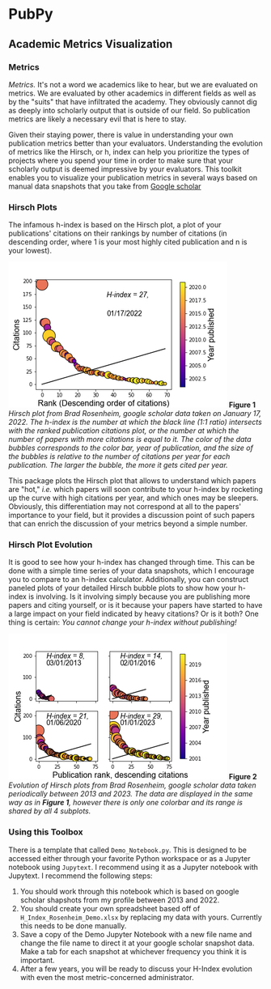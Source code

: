 # PubPy
## Academic Metrics Visualization

### Metrics
*Metrics.* It's not a word we academics like to hear, but we are evaluated on metrics. We are evaluated by other academics in different fields as well as by the "suits" that have infiltrated the academy. They obviously cannot dig as deeply into scholarly output that is outside of our field. So publication metrics are likely a necessary evil that is here to stay. 

Given their staying power, there is value in understanding your own publication metrics better than your evaluators. Understanding the evolution of metrics like the Hirsch, or h, index can help you prioritize the types of projects where you spend your time in order to make sure that your scholarly output is deemed impressive by your evaluators. This toolkit enables you to visualize your publication metrics in several ways based on manual data snapshots that you take from [Google scholar](www.scholar.google.com) 

### Hirsch Plots
The infamous h-index is based on the Hirsch plot, a plot of your publications' citations on their rankings by number of citations (in descending order, where 1 is your most highly cited publication and n is your lowest). 

![](Hirsch_Plot_Example_20220117.png)
**Figure 1** *Hirsch plot from Brad Rosenheim, google scholar data taken on January 17, 2022. The h-index is the number at which the black line (1:1 ratio) intersects with the ranked publication citations plot, or the number at which the number of papers with more citations is equal to it. The color of the data bubbles corresponds to the color bar, year of publication, and the size of the bubbles is relative to the number of citations per year for each publication. The larger the bubble, the more it gets cited per year.*

This package plots the Hirsch plot that allows to understand which papers are "hot," *i.e.* which papers will soon contribute to your h-index by rocketing up the curve with high citations per year, and which ones may be sleepers. Obviously, this differentiation may not correspond at all to the papers' importance to your field, but it provides a discussion point of such papers that can enrich the discussion of your metrics beyond a simple number. 

### Hirsch Plot Evolution
It is good to see how your h-index has changed through time. This can be done with a simple time series of your data snapshots, which I encourage you to compare to an h-index calculator. Additionally, you can construct paneled plots of your detailed Hirsch bubble plots to show how your h-index is involving. Is it involving simply because you are publishing more papers and citing yourself, or is it because your papers have started to have a large impact on your field indicated by heavy citations? Or is it both? One thing is certain: *You cannot change your h-index without publishing!*

![](Hirsch_Plot_4Panel_Example.png)
**Figure 2** *Evolution of Hirsch plots from Brad Rosenheim, google scholar data taken periodically between 2013 and 2023. The data are displayed in the same way as in **Figure 1**, however there is only one colorbar and its range is shared by all 4 subplots.*

### Using this Toolbox
There is a template that called `Demo_Notebook.py`. This is designed to be accessed either through your favorite Python workspace or as a Jupyter notebook using `Jupytext`. I recommend using it as a Jupyter notebook with Jupytext. I recommend the following steps: 
1. You should work through this notebook which is based on google scholar shapshots from my profile between 2013 and 2022. 
2. You should create your own spreadsheet based off of `H_Index_Rosenheim_Demo.xlsx` by replacing my data with yours. Currently this needs to be done manually. 
3. Save a copy of the Demo Jupyter Notebook with a new file name and change the file name to direct it at your google scholar snapshot data. Make a tab for each snapshot at whichever frequency you think it is important. 
4. After a few years, you will be ready to discuss your H-Index evolution with even the most metric-concerned administrator. 

